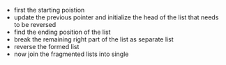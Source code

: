 * first the starting poistion
* update the previous pointer and initialize the head of the list that needs to be reversed
* find the ending position of the list
* break the remaining right part of the list as separate list
* reverse the formed list
* now join the fragmented lists into single